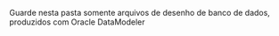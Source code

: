 Guarde nesta pasta somente arquivos de desenho de banco de dados, produzidos com Oracle DataModeler
